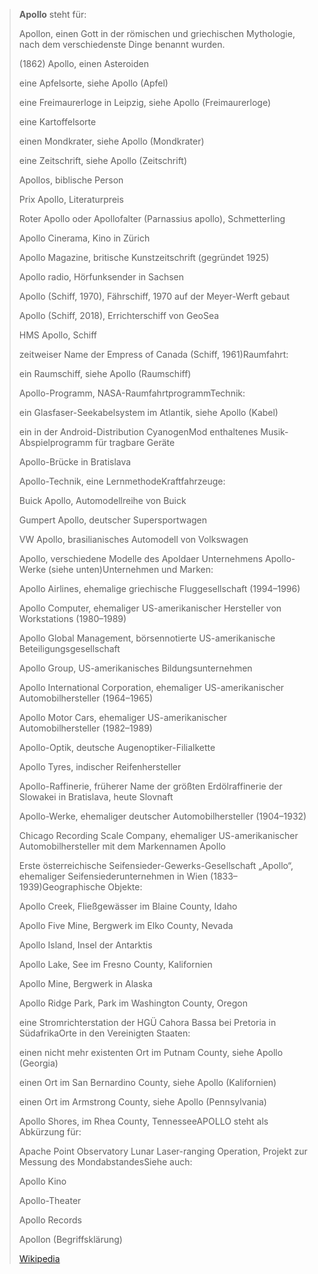 > **Apollo** steht für:
>
> 
>
> Apollon, einen Gott in der römischen und griechischen Mythologie, nach dem verschiedenste Dinge benannt wurden.
>
> (1862) Apollo, einen Asteroiden
>
> eine Apfelsorte, siehe Apollo (Apfel)
>
> eine Freimaurerloge in Leipzig, siehe Apollo (Freimaurerloge)
>
> eine Kartoffelsorte
>
> einen Mondkrater, siehe Apollo (Mondkrater)
>
> eine Zeitschrift, siehe Apollo (Zeitschrift)
>
> Apollos, biblische Person
>
> Prix Apollo, Literaturpreis
>
> Roter Apollo oder Apollofalter (Parnassius apollo), Schmetterling
>
> Apollo Cinerama, Kino in Zürich
>
> Apollo Magazine, britische Kunstzeitschrift (gegründet 1925)
>
> Apollo radio, Hörfunksender in Sachsen
>
> Apollo (Schiff, 1970), Fährschiff, 1970 auf der Meyer-Werft gebaut
>
> Apollo (Schiff, 2018), Errichterschiff von GeoSea
>
> HMS Apollo, Schiff
>
> zeitweiser Name der Empress of Canada (Schiff, 1961)Raumfahrt:
>
> 
>
> ein Raumschiff, siehe Apollo (Raumschiff)
>
> Apollo-Programm, NASA-RaumfahrtprogrammTechnik:
>
> 
>
> ein Glasfaser-Seekabelsystem im Atlantik, siehe Apollo (Kabel)
>
> ein in der Android-Distribution CyanogenMod enthaltenes Musik-Abspielprogramm für tragbare Geräte
>
> Apollo-Brücke in Bratislava
>
> Apollo-Technik, eine LernmethodeKraftfahrzeuge:
>
> 
>
> Buick Apollo, Automodellreihe von Buick
>
> Gumpert Apollo, deutscher Supersportwagen
>
> VW Apollo, brasilianisches Automodell von Volkswagen
>
> Apollo, verschiedene Modelle des Apoldaer Unternehmens Apollo-Werke (siehe unten)Unternehmen und Marken:
>
> 
>
> Apollo Airlines, ehemalige griechische Fluggesellschaft (1994–1996)
>
> Apollo Computer, ehemaliger US-amerikanischer Hersteller von Workstations (1980–1989)
>
> Apollo Global Management, börsennotierte US-amerikanische Beteiligungsgesellschaft
>
> Apollo Group, US-amerikanisches Bildungsunternehmen
>
> Apollo International Corporation, ehemaliger US-amerikanischer Automobilhersteller (1964–1965)
>
> Apollo Motor Cars, ehemaliger US-amerikanischer Automobilhersteller (1982–1989)
>
> Apollo-Optik, deutsche Augenoptiker-Filialkette
>
> Apollo Tyres, indischer Reifenhersteller
>
> Apollo-Raffinerie, früherer Name der größten Erdölraffinerie der Slowakei in Bratislava, heute Slovnaft
>
> Apollo-Werke, ehemaliger deutscher Automobilhersteller (1904–1932)
>
> Chicago Recording Scale Company, ehemaliger US-amerikanischer Automobilhersteller mit dem Markennamen Apollo
>
> Erste österreichische Seifensieder-Gewerks-Gesellschaft „Apollo“, ehemaliger Seifensiederunternehmen in Wien (1833–1939)Geographische Objekte:
>
> 
>
> Apollo Creek, Fließgewässer im Blaine County, Idaho
>
> Apollo Five Mine, Bergwerk im Elko County, Nevada
>
> Apollo Island, Insel der Antarktis
>
> Apollo Lake, See im Fresno County, Kalifornien
>
> Apollo Mine, Bergwerk in Alaska
>
> Apollo Ridge Park, Park im Washington County, Oregon
>
> eine Stromrichterstation der HGÜ Cahora Bassa bei Pretoria in SüdafrikaOrte in den Vereinigten Staaten:
>
> 
>
> einen nicht mehr existenten Ort im Putnam County, siehe Apollo (Georgia)
>
> einen Ort im San Bernardino County, siehe Apollo (Kalifornien)
>
> einen Ort im Armstrong County, siehe Apollo (Pennsylvania)
>
> Apollo Shores, im Rhea County, TennesseeAPOLLO steht als Abkürzung für:
>
> 
>
> Apache Point Observatory Lunar Laser-ranging Operation, Projekt zur Messung des MondabstandesSiehe auch:
>
> 
>
> Apollo Kino
>
> Apollo-Theater
>
> Apollo Records
>
> Apollon (Begriffsklärung)
>
> [Wikipedia](https://de.wikipedia.org/wiki/Apollo)